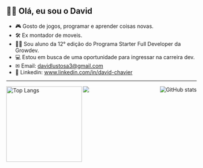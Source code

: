 
<h2>🙋‍♂️ Olá, eu sou o David </h2>

- 🎮 Gosto de jogos, programar e aprender coisas novas.
- 🛠  Ex montador de moveis.
- 👨‍🎓  Sou aluno da 12° edição do Programa Starter Full Developer da Growdev.  
- 💻 Estou em busca de uma oportunidade para ingressar na carreira dev.
- ✉ Email: davidlustosa3@gmail.com
- 📱 Linkedin: <a href="https://www.linkedin.com/in/david-chavier">www.linkedin.com/in/david-chavier</a>

<hr/>

<img align="center" src="https://github-readme-activity-graph.vercel.app/graph?username=David-Chavier&bg_color=00000000&hide_border=true&show_icons=true&custom_title=Grafico%20de%20Contribuicao" />

<img align="left" height="200px" src="https://github-readme-stats.vercel.app/api/top-langs/?username=David-Chavier&layout=donut&bg_color=00000000&hide_border=true" alt="Top Langs" />

<img align="right" src="https://github-readme-stats.vercel.app/api?username=David-Chavier&show_icons=true&bg_color=00000000&hide_border=true" alt="GitHub stats">


